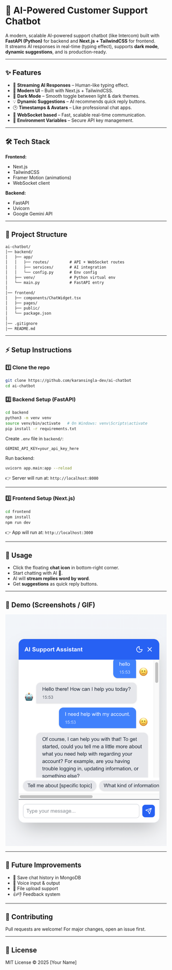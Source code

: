 # 🤖 AI-Powered Customer Support Chatbot

A modern, scalable AI-powered support chatbot (like Intercom) built with **FastAPI (Python)** for backend and **Next.js + TailwindCSS** for frontend.  
It streams AI responses in real-time (typing effect), supports **dark mode**, **dynamic suggestions**, and is production-ready.

---

## ✨ Features

- 🚀 **Streaming AI Responses** – Human-like typing effect.  
- 🎨 **Modern UI** – Built with Next.js + TailwindCSS.  
- 🌙 **Dark Mode** – Smooth toggle between light & dark themes.  
- 💡 **Dynamic Suggestions** – AI recommends quick reply buttons.  
- 🕑 **Timestamps & Avatars** – Like professional chat apps.  
- 🔗 **WebSocket based** – Fast, scalable real-time communication.  
- 🔐 **Environment Variables** – Secure API key management.  

---

## 🛠️ Tech Stack

**Frontend:**
- Next.js  
- TailwindCSS  
- Framer Motion (animations)  
- WebSocket client  

**Backend:**
- FastAPI  
- Uvicorn  
- Google Gemini API  

---

## 📂 Project Structure

```
ai-chatbot/
│── backend/
│   ├── app/
│   │   ├── routes/         # API + WebSocket routes
│   │   ├── services/       # AI integration
│   │   └── config.py       # Env config
│   ├── venv/               # Python virtual env
│   └── main.py             # FastAPI entry
│
│── frontend/
│   ├── components/ChatWidget.tsx
│   ├── pages/
│   ├── public/
│   └── package.json
│
│── .gitignore
│── README.md
```

---

## ⚡ Setup Instructions

### 1️⃣ Clone the repo
```bash
git clone https://github.com/karansingla-dev/ai-chatbot
cd ai-chatbot
```

### 2️⃣ Backend Setup (FastAPI)
```bash
cd backend
python3 -m venv venv
source venv/bin/activate   # On Windows: venv\Scripts\activate
pip install -r requirements.txt
```

Create `.env` file in `backend/`:
```
GEMINI_API_KEY=your_api_key_here
```

Run backend:
```bash
uvicorn app.main:app --reload
```

👉 Server will run at: `http://localhost:8000`

---

### 3️⃣ Frontend Setup (Next.js)
```bash
cd frontend
npm install
npm run dev
```

👉 App will run at: `http://localhost:3000`

---

## 🎯 Usage

- Click the floating **chat icon** in bottom-right corner.  
- Start chatting with AI 🤖.  
- AI will **stream replies word by word**.  
- Get **suggestions** as quick reply buttons.  

---

## 📸 Demo (Screenshots / GIF)

![screenshot](assets/demo.png)

---

## 🚀 Future Improvements

- 📝 Save chat history in MongoDB  
- 🎤 Voice input & output  
- 📎 File upload support  
- 👍👎 Feedback system  

---

## 🤝 Contributing

Pull requests are welcome! For major changes, open an issue first.

---

## 📜 License

MIT License © 2025 [Your Name]
